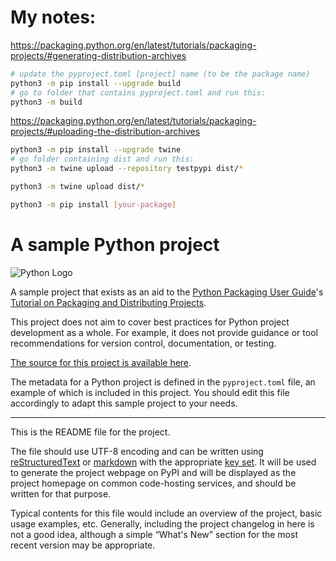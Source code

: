 # My notes:

https://packaging.python.org/en/latest/tutorials/packaging-projects/#generating-distribution-archives

```sh
# update the pyproject.toml [project] name (to be the package name)
python3 -m pip install --upgrade build
# go to folder that contains pyproject.toml and run this:
python3 -m build
```

https://packaging.python.org/en/latest/tutorials/packaging-projects/#uploading-the-distribution-archives

```sh
python3 -m pip install --upgrade twine
# go folder containing dist and run this:
python3 -m twine upload --repository testpypi dist/*
```

```sh
python3 -m twine upload dist/*
```

```sh
python3 -m pip install [your-package]
```

# A sample Python project

![Python Logo](https://www.python.org/static/community_logos/python-logo.png "Sample inline image")

A sample project that exists as an aid to the [Python Packaging User
Guide][packaging guide]'s [Tutorial on Packaging and Distributing
Projects][distribution tutorial].

This project does not aim to cover best practices for Python project
development as a whole. For example, it does not provide guidance or tool
recommendations for version control, documentation, or testing.

[The source for this project is available here][src].

The metadata for a Python project is defined in the `pyproject.toml` file,
an example of which is included in this project. You should edit this file
accordingly to adapt this sample project to your needs.

---

This is the README file for the project.

The file should use UTF-8 encoding and can be written using
[reStructuredText][rst] or [markdown][md use] with the appropriate [key set][md use]. It will be used to generate the project webpage on PyPI and will be
displayed as the project homepage on common code-hosting services, and should be
written for that purpose.

Typical contents for this file would include an overview of the project, basic
usage examples, etc. Generally, including the project changelog in here is not a
good idea, although a simple “What's New” section for the most recent version
may be appropriate.

[packaging guide]: https://packaging.python.org
[distribution tutorial]: https://packaging.python.org/tutorials/packaging-projects/
[src]: https://github.com/pypa/sampleproject
[rst]: http://docutils.sourceforge.net/rst.html
[md]: https://tools.ietf.org/html/rfc7764#section-3.5 "CommonMark variant"
[md use]: https://packaging.python.org/specifications/core-metadata/#description-content-type-optional
